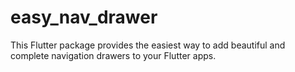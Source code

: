 # easy_nav_drawer
This Flutter package provides the easiest way to add beautiful and complete navigation drawers to your Flutter apps.


